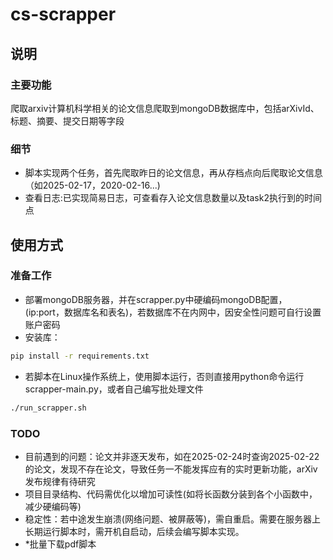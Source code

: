 # cs-scrapper

## 说明

### 主要功能

爬取arxiv计算机科学相关的论文信息爬取到mongoDB数据库中，包括arXivId、标题、摘要、提交日期等字段

### 细节
- 脚本实现两个任务，首先爬取昨日的论文信息，再从存档点向后爬取论文信息（如2025-02-17，2020-02-16...)
- 查看日志:已实现简易日志，可查看存入论文信息数量以及task2执行到的时间点

## 使用方式

### 准备工作

- 部署mongoDB服务器，并在scrapper.py中硬编码mongoDB配置，(ip:port，数据库名和表名)，若数据库不在内网中，因安全性问题可自行设置账户密码
- 安装库：
```bash
pip install -r requirements.txt
```
- 若脚本在Linux操作系统上，使用脚本运行，否则直接用python命令运行scrapper-main.py，或者自己编写批处理文件
```bash
./run_scrapper.sh
```

### TODO

- 目前遇到的问题：论文并非逐天发布，如在2025-02-24时查询2025-02-22的论文，发现不存在论文，导致任务一不能发挥应有的实时更新功能，arXiv发布规律有待研究
- 项目目录结构、代码需优化以增加可读性(如将长函数分装到各个小函数中，减少硬编码等)
- 稳定性：若中途发生崩溃(网络问题、被屏蔽等)，需自重启。需要在服务器上长期运行脚本时，需开机自启动，后续会编写脚本实现。
- *批量下载pdf脚本